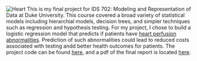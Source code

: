 ![Heart](https://www.hopkinsmedicine.org/-/media/images/health/2_-treatment/cardiovascular/getimage2.ashx?h=327&la=en&mh=360&mw=520&w=520&hash=D28C9D2D041DFFBC058C14BBB47A0EEE4D4A18E0)
This is my final project for IDS 702: Modeling and Representation of Data at Duke University. This course covered a broad variety of statistical models including hierarchial models, decision trees, and simpler techniques such as regression and hypothesis testing. For my project, I chose to build a logistic regression model that predicts if patients have [heart perfusion abnormalities](https://www.hopkinsmedicine.org/health/treatment-tests-and-therapies/myocardial-perfusion-scan-stress). Prediction of such abnormalities could lead to reduced costs associated with testing andd better health outcomes for patients. The project code can be found [here](https://github.com/joekrinke15/Predicting-Abnormal-Heart-Perfusion/blob/master/Predicting%20Perfusion.Rmd), and a pdf of the final report is located [here](https://github.com/joekrinke15/Predicting-Abnormal-Heart-Perfusion/blob/master/Predicting-Perfusion-Final.pdf).
